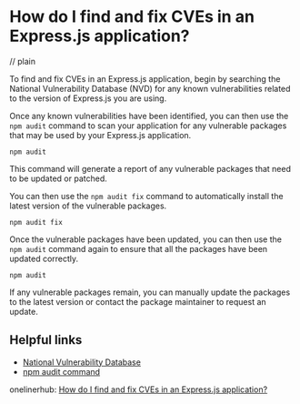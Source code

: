 # How do I find and fix CVEs in an Express.js application?
// plain

To find and fix CVEs in an Express.js application, begin by searching the National Vulnerability Database (NVD) for any known vulnerabilities related to the version of Express.js you are using.

Once any known vulnerabilities have been identified, you can then use the `npm audit` command to scan your application for any vulnerable packages that may be used by your Express.js application.

```
npm audit
```

This command will generate a report of any vulnerable packages that need to be updated or patched.

You can then use the `npm audit fix` command to automatically install the latest version of the vulnerable packages.

```
npm audit fix
```

Once the vulnerable packages have been updated, you can then use the `npm audit` command again to ensure that all the packages have been updated correctly.

```
npm audit
```

If any vulnerable packages remain, you can manually update the packages to the latest version or contact the package maintainer to request an update.

## Helpful links
- [National Vulnerability Database](https://nvd.nist.gov/)
- [npm audit command](https://docs.npmjs.com/cli/audit)

onelinerhub: [How do I find and fix CVEs in an Express.js application?](https://onelinerhub.com/expressjs/how-do-i-find-and-fix-cves-in-an-express-js-application)